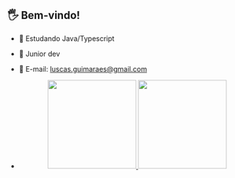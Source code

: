 ## 🖐 Bem-vindo!
  
- 📕 Estudando Java/Typescript
- 📗 Junior dev
- 📘 E-mail: luscas.guimaraes@gmail.com


- <div align="center">
  <a href="https://github.com/zzziiro">
  <img height="180em" src="https://github-readme-stats.vercel.app/api?username=zzziiro&show_icons=true&theme=dracula&include_all_commits=true&count_private=true"/>
  <img height="180em" src="https://github-readme-stats.vercel.app/api/top-langs/?username=zzziiro&layout=compact&langs_count=7&theme=dracula"/> </div>
